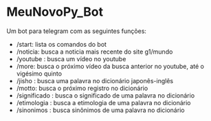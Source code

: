 MeuNovoPy_Bot
=============

Um bot para telegram com as seguintes funções:

<ul>
  <li>/start: lista os comandos do bot</li>
  <li>/noticia: busca a noticia mais recente do site g1/mundo</li>
  <li>/youtube <pesquisa>: busca um vídeo no youtube</li>
  <li>/more: busca o próximo vídeo da busca anterior no youtube, até o vigésimo quinto</li>
  <li>/jisho <palavra>: busca uma palavra no dicionário japonês-inglês</li>
  <li>/motto: busca o próximo registro no dicionário</li>
  <li>/significado <palavra>: busca o significado de uma palavra no dicionário</li>
  <li>/etimologia <palavra>: busca a etimologia de uma palavra no dicionário</li>
  <li>/sinonimos <palavra>: busca sinônimos de uma palavra no dicionário</li>
</ul>
